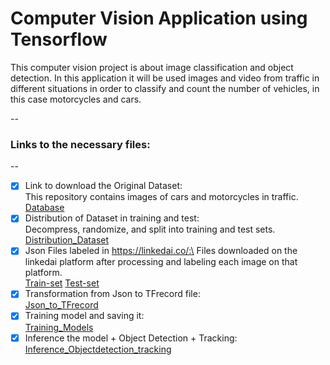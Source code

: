 # Computer Vision Application using Tensorflow

This computer vision project is about image classification and object detection. In this application it will be used images and video from traffic in different situations in order to classify and count the number of vehicles, in this case motorcycles and cars.

--
### Links to the necessary files:
--

- [x] Link to download the Original Dataset:\
      This repository contains images of cars and motorcycles in traffic.\
      [Database](https://drive.google.com/file/d/1lKC_iEz0DL7pnN8CFLU6y59kJmWzpoW-/view?usp=share_link)
- [x] Distribution of Dataset in training and test:\
      Decompress, randomize, and split into training and test sets.\
      [Distribution_Dataset](https://github.com/jeanpierrelv/computer_vision_tensorflow/blob/main/distribution_dataset.ipynb) 
- [x] Json Files labeled in https://linkedai.co/:\
      Files downloaded on the linkedai platform after processing and labeling each image on that platform.\
      [Train-set](https://github.com/jeanpierrelv/computer_vision_tensorflow/blob/main/train2.json)
      [Test-set](https://github.com/jeanpierrelv/computer_vision_tensorflow/blob/main/test2.json)
- [x] Transformation from Json to TFrecord file:\
      [Json_to_TFrecord](https://github.com/jeanpierrelv/computer_vision_tensorflow/blob/main/json_to_tfrecord.ipynb)
- [x] Training model and saving it:\
      [Training_Models](https://github.com/jeanpierrelv/computer_vision_tensorflow/blob/main/training-models.ipynb)
- [x] Inference the model + Object Detection + Tracking:\
      [Inference_Objectdetection_tracking](https://github.com/jeanpierrelv/computer_vision_tensorflow/blob/main/class_objectdetectiontracking.ipynb)
